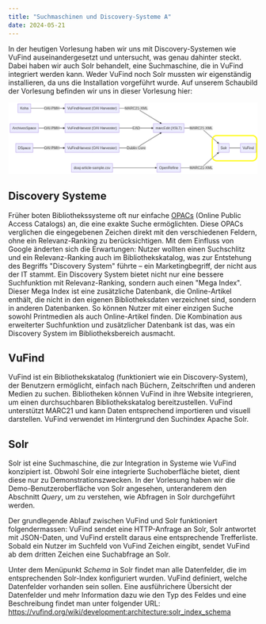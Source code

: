 ```yaml
---
title: "Suchmaschinen und Discovery-Systeme A"
date: 2024-05-21
---
```


In der heutigen Vorlesung haben wir uns mit Discovery-Systemen wie VuFind auseinandergesetzt und untersucht, was genau dahinter steckt. Dabei haben wir auch Solr behandelt, eine Suchmaschine, die in VuFind integriert werden kann. Weder VuFind noch Solr mussten wir eigenständig installieren, da uns die Installation vorgeführt wurde. Auf unserem Schaubild der Vorlesung befinden wir uns in dieser Vorlesung hier: 

![Schaubild Vorlesung](image-2.png)

## Discovery Systeme

 Früher boten Bibliothekssysteme oft nur einfache [OPACs](https://de.wikipedia.org/wiki/OPAC) (Online Public Access Catalogs) an, die eine exakte Suche ermöglichten. Diese OPACs verglichen die eingegebenen Zeichen direkt mit den verschiedenen Feldern, ohne ein Relevanz-Ranking zu berücksichtigen. Mit dem Einfluss von Google änderten sich die Erwartungen: Nutzer wollten einen Suchschlitz und ein Relevanz-Ranking auch im Bibliothekskatalog, was zur Entstehung des Begriffs "Discovery System" führte – ein Marketingbegriff, der nicht aus der IT stammt. Ein Discovery System bietet nicht nur eine bessere Suchfunktion mit Relevanz-Ranking, sondern auch einen "Mega Index". Dieser Mega Index ist eine zusätzliche Datenbank, die Online-Artikel enthält, die nicht in den eigenen Bibliotheksdaten verzeichnet sind, sondern in anderen Datenbanken. So können Nutzer mit einer einzigen Suche sowohl Printmedien als auch Online-Artikel finden. Die Kombination aus erweiterter Suchfunktion und zusätzlicher Datenbank ist das, was ein Discovery System im Bibliotheksbereich ausmacht. 

## VuFind

VuFind ist ein Bibliothekskatalog (funktioniert wie ein Discovery-System), der Benutzern ermöglicht, einfach nach Büchern, Zeitschriften und anderen Medien zu suchen. Bibliotheken können VuFind in ihre Website integrieren, um einen durchsuchbaren Bibliothekskatalog bereitzustellen. VuFind unterstützt MARC21 und kann Daten entsprechend importieren und visuell darstellen. VuFind verwendet im Hintergrund den Suchindex Apache Solr. 

## Solr 

Solr ist eine Suchmaschine, die zur Integration in Systeme wie VuFind konzipiert ist. Obwohl Solr eine integrierte Suchoberfläche bietet, dient diese nur zu Demonstrationszwecken. In der Vorlesung haben wir die Demo-Benutzeroberfläche von Solr angesehen, unteranderem den Abschnitt *Query*, um zu verstehen, wie Abfragen in Solr durchgeführt werden.

Der grundlegende Ablauf zwischen VuFind und Solr funktioniert folgendermassen: VuFind sendet eine HTTP-Anfrage an Solr, Solr antwortet mit JSON-Daten, und VuFind erstellt daraus eine entsprechende Trefferliste. Sobald ein Nutzer im Suchfeld von VuFind Zeichen eingibt, sendet VuFind ab dem dritten Zeichen eine Suchabfrage an Solr.

Unter dem Menüpunkt *Schema* in Solr findet man alle Datenfelder, die im entsprechenden Solr-Index konfiguriert wurden. VuFind definiert, welche Datenfelder vorhanden sein sollen. Eine ausführichere Übersicht der Datenfelder und mehr Information dazu wie den Typ des Feldes und eine Beschreibung findet man unter folgender URL: https://vufind.org/wiki/development:architecture:solr_index_schema 

